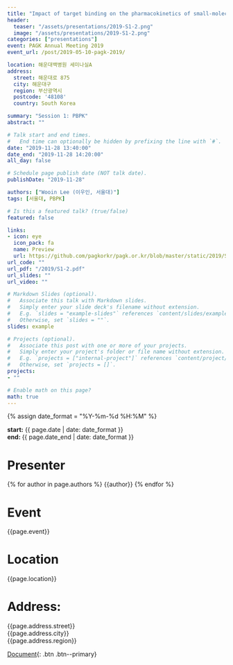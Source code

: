 ```yaml
---
title: "Impact of target binding on the pharmacokinetics of small-molecule drugs: Insights via PBPK modeling"
header:
  teaser: "/assets/presentations/2019-S1-2.png"
  image: "/assets/presentations/2019-S1-2.png"
categories: ["presentations"]
event: PAGK Annual Meeting 2019
event_url: /post/2019-05-10-pagk-2019/

location: 해운대백병원 세미나실A
address:
  street: 해운대로 875
  city: 해운대구
  region: 부산광역시
  postcode: '48108'
  country: South Korea

summary: "Session 1: PBPK"
abstract: ""

# Talk start and end times.
#   End time can optionally be hidden by prefixing the line with `#`.
date: "2019-11-28 13:40:00"
date_end: "2019-11-28 14:20:00"
all_day: false

# Schedule page publish date (NOT talk date).
publishDate: "2019-11-28"

authors: ["Wooin Lee (이우인, 서울대)"]
tags: [서울대, PBPK]

# Is this a featured talk? (true/false)
featured: false

links:
- icon: eye
  icon_pack: fa
  name: Preview
  url: https://github.com/pagkorkr/pagk.or.kr/blob/master/static/2019/S1-2.pdf
url_code: ""
url_pdf: "/2019/S1-2.pdf"
url_slides: ""
url_video: ""

# Markdown Slides (optional).
#   Associate this talk with Markdown slides.
#   Simply enter your slide deck's filename without extension.
#   E.g. `slides = "example-slides"` references `content/slides/example-slides.md`.
#   Otherwise, set `slides = ""`.
slides: example

# Projects (optional).
#   Associate this post with one or more of your projects.
#   Simply enter your project's folder or file name without extension.
#   E.g. `projects = ["internal-project"]` references `content/project/deep-learning/index.md`.
#   Otherwise, set `projects = []`.
projects:
- ""

# Enable math on this page?
math: true
---
```

{% assign date_format = "%Y-%m-%d %H:%M" %}
<p class="page__date">
  <strong><i class="fas fa-fw fa-calendar-alt" aria-hidden="true"></i>start:</strong> 
  <time class="dt-published" datetime="{{ page.date}}">{{ page.date | date: date_format }}</time>
  <br>
  <strong><i class="fas fa-fw fa-calendar-alt" aria-hidden="true"></i>end: </strong> 
  <time class="dt-published" datetime="{{ page.date_end}}">{{ page.date_end | date: date_format }}</time>
</p>

# Presenter
{% for author in page.authors %}
{{author}} 
{% endfor %}


# Event
{{page.event}}

# Location
{{page.location}}

# Address:
  {{page.address.street}}\
  {{page.address.city}}\
  {{page.address.region}}

[Document](/presentations/2019-S1-2.pdf){: .btn .btn--primary}